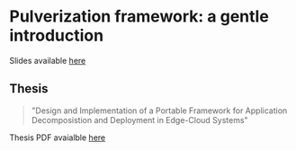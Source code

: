 # Pulverization framework: a gentle introduction

Slides available [here](https://nicolasfarabegoli.it/pulverization-introduction)

## Thesis

> "Design and Implementation of a Portable Framework for Application Decomposistion and Deployment in Edge-Cloud Systems"

Thesis PDF avaialble [here](https://github.com/nicolasfara/pulverization-thesis/releases/latest)
